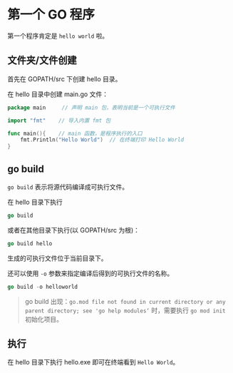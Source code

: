# 第一个 GO 程序

第一个程序肯定是 `hello world` 啦。

## 文件夹/文件创建

首先在 GOPATH/src 下创建 hello 目录。

在 hello 目录中创建 main.go 文件：

```go
package main     // 声明 main 包，表明当前是一个可执行文件

import "fmt"    // 导入内置 fmt 包

func main(){    // main 函数，是程序执行的入口
    fmt.Println("Hello World")  // 在终端打印 Hello World
}
```

## go build

`go build` 表示将源代码编译成可执行文件。

在 hello 目录下执行 

```go
go build
```

或者在其他目录下执行(以 GOPATH/src 为根)：

```go
go build hello
```

生成的可执行文件位于当前目录下。

还可以使用 `-o` 参数来指定编译后得到的可执行文件的名称。

```go
go build -o helloworld
```

> go build 出现：`go.mod file not found in current directory or any parent directory; see 'go help modules‘` 时，需要执行 `go mod init` 初始化项目。

## 执行

在 hello 目录下执行 hello.exe 即可在终端看到 `Hello World`。